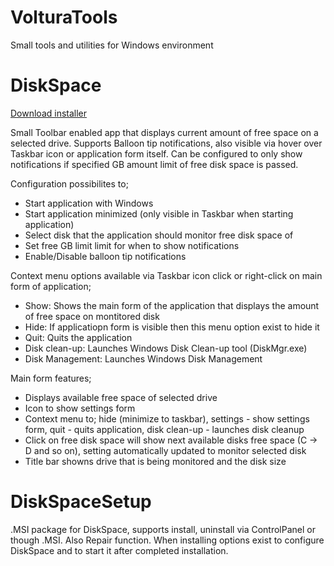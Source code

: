 # VolturaTools
Small tools and utilities for Windows environment

# DiskSpace 
<a href="https://github.com/voltura/VolturaTools/raw/master/DiskSpaceSetup.msi">Download installer</a>

  Small Toolbar enabled app that displays current amount of free space on a selected drive.
  Supports Balloon tip notifications, also visible via hover over Taskbar icon or application form itself.
  Can be configured to only show notifications if specified GB amount limit of free disk space is passed.

Configuration possibilites to;
  - Start application with Windows
  - Start application minimized (only visible in Taskbar when starting application)
  - Select disk that the application should  monitor free disk space of
  - Set free GB limit limit for when to show notifications
  - Enable/Disable balloon tip notifications
  
Context menu options available via Taskbar icon click or right-click on main form of application;
  - Show: Shows the main form of the application that displays the amount of free space on montitored disk
  - Hide: If applicatiopn form is visible then this menu option exist to hide it
  - Quit: Quits the application
  - Disk clean-up: Launches Windows Disk Clean-up tool (DiskMgr.exe)
  - Disk Management: Launches Windows Disk Management
  
Main form features;
  - Displays available free space of selected drive
  - Icon to show settings form
  - Context menu to; hide (minimize to taskbar), settings - show settings form, quit - quits application, disk clean-up - launches disk cleanup
  - Click on free disk space will show next available disks free space (C -> D and so on), setting automatically updated to monitor selected disk
  - Title bar showns drive that is being monitored and the disk size
  
 # DiskSpaceSetup
   .MSI package for DiskSpace, supports install, uninstall via ControlPanel or though .MSI. Also Repair function.
   When installing options exist to configure DiskSpace and to start it after completed installation.
